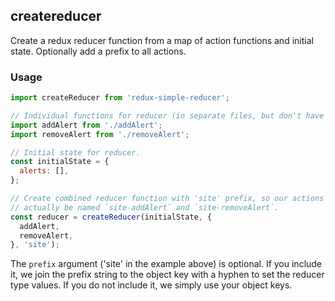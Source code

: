 ## createreducer
Create a redux reducer function from a map of action functions and initial
state. Optionally add a prefix to all actions.

### Usage
```js
import createReducer from 'redux-simple-reducer';

// Individual functions for reducer (in separate files, but don't have to be).
import addAlert from './addAlert';
import removeAlert from './removeAlert';

// Initial state for reducer.
const initialState = {
  alerts: [],
};

// Create combined reducer function with 'site' prefix, so our actions will
// actually be named `site-addAlert` and `site-removeAlert`.
const reducer = createReducer(initialState, {
  addAlert,
  removeAlert,
}, 'site');
```

The `prefix` argument ('site' in the example above) is optional. If you include
it, we join the prefix string to the object key with a hyphen to set the
reducer type values. If you do not include it, we simply use your object keys.
